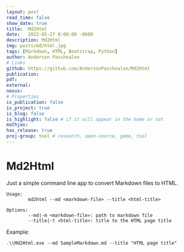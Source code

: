 ```yaml
---
layout: post
read_time: false
show_date: true
title:  Md2Html
date:   2022-05-27 0:00:00 -0600
description: Md2Html
img: posts/md/html.jpg
tags: [Markdown, HTML, Bootstrap, Python]
author: Anderson Paschoalon
# Links
github: https://github.com/AndersonPaschoalon/Md2Html
publication: 
pdf: 
external:
nexus: 
# Properties
is_publication: false
is_project: true
is_blog: false
is_highlight: false # if it will appear in the home or not
mathjax: 
has_release: true
proj-group: tool # research, open-source, game, tool 
---
```


# Md2Html

Just a simple command line app to convert Markdown files to HTML.

```
Usage:
        md2html --md <markdown-file> --title <html-title>

Options:
        --md|-m <markdown-file>: path to markdown file
        --title|-t <html-title>: title to the HTML page title
```

Example:

```
.\\Md2Html.exe --md SampleMarkdown.md --title "HTML page title"
```